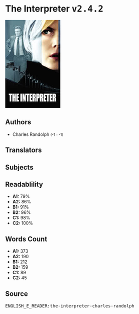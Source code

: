 # The Interpreter <kbd>v2.4.2</kbd>

![](./cover.medium.jpg "")

## Authors


 - Charles Randolph <small>(-1 - -1)</small>

## Translators



## Subjects



## Readablility


 - **A1:** 79%
 - **A2:** 86%
 - **B1:** 91%
 - **B2:** 96%
 - **C1:** 98%
 - **C2:** 100%

## Words Count


 - **A1:** 373
 - **A2:** 190
 - **B1:** 212
 - **B2:** 159
 - **C1:** 89
 - **C2:** 45

## Source


<kbd>ENGLISH_E_READER:the-interpreter-charles-randolph</kbd>
